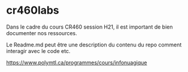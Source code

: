 # cr460labs

Dans le cadre du cours CR460 session H21,
il est important de bien documenter nos ressources.

Le Readme.md peut être une description du contenu du repo
comment interagir avec le code
etc.

https://www.polymtl.ca/programmes/cours/infonuagique
